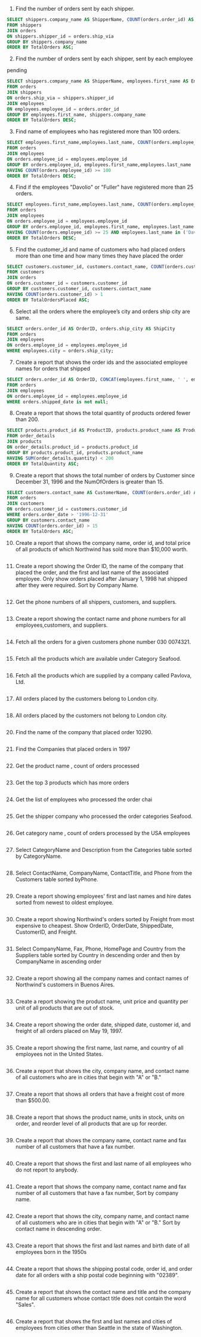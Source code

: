 1)  Find the number of orders sent by each shipper.

```sql
SELECT shippers.company_name AS ShipperName, COUNT(orders.order_id) AS TotalOrders
FROM shippers
JOIN orders
ON shippers.shipper_id = orders.ship_via
GROUP BY shippers.company_name
ORDER BY TotalOrders ASC;
```

2)  Find the number of orders sent by each shipper, sent by each employee

pending
```sql
SELECT shippers.company_name AS ShipperName, employees.first_name AS EmployeeName, COUNT(orders.order_id) AS TotalOrders
FROM orders
JOIN shippers
ON orders.ship_via = shippers.shipper_id
JOIN employees
ON employees.employee_id = orders.order_id
GROUP BY employees.first_name, shippers.company_name
ORDER BY TotalOrders DESC;
```

3)  Find  name  of  employees who has registered more than 100 orders.

```sql
SELECT employees.first_name,employees.last_name, COUNT(orders.employee_id) AS TotalOrders
FROM orders 
JOIN employees 
ON orders.employee_id = employees.employee_id
GROUP BY orders.employee_id, employees.first_name,employees.last_name
HAVING COUNT(orders.employee_id) >= 100
ORDER BY TotalOrders DESC;
```

4) Find if the employees "Davolio" or "Fuller" have registered more than 25 orders.

```sql
SELECT employees.first_name,employees.last_name, COUNT(orders.employee_id) AS TotalOrders
FROM orders 
JOIN employees 
ON orders.employee_id = employees.employee_id
GROUP BY orders.employee_id, employees.first_name, employees.last_name
HAVING COUNT(orders.employee_id) >= 25 AND employees.last_name in ('Davolio','Fuller')
ORDER BY TotalOrders DESC;
```

5) Find the customer_id and name of customers who had placed orders more than one time and how many times they have placed the order
```sql
SELECT customers.customer_id, customers.contact_name, COUNT(orders.customer_id) AS TotalOrdersPlaced
FROM customers
JOIN orders
ON orders.customer_id = customers.customer_id
GROUP BY customers.customer_id, customers.contact_name
HAVING COUNT(orders.customer_id) > 1
ORDER BY TotalOrdersPlaced ASC;
```
6) Select all the orders where the employee’s city and orders ship city are same.
```sql
SELECT orders.order_id AS OrderID, orders.ship_city AS ShipCity
FROM orders
JOIN employees
ON orders.employee_id = employees.employee_id
WHERE employees.city = orders.ship_city;
```
7) Create a report that shows the order ids and the associated employee names for orders that shipped 
```sql
SELECT orders.order_id AS OrderID, CONCAT(employees.first_name, ' ', employees.last_name) AS EmployeeName
FROM orders
JOIN employees
ON orders.employee_id = employees.employee_id
WHERE orders.shipped_date is not null;
```
8) Create a report that shows the total quantity of products ordered fewer than 200.
```sql
SELECT products.product_id AS ProductID, products.product_name AS ProductName, SUM(products.product_id) AS TotalQuantity
FROM order_details
JOIN products
ON order_details.product_id = products.product_id
GROUP BY products.product_id, products.product_name
HAVING SUM(order_details.quantity) < 200
ORDER BY TotalQuantity ASC;
```
9) Create a report that shows the total number of orders by Customer since December 31, 1996 and the NumOfOrders is greater than 15.
```sql
SELECT customers.contact_name AS CustomerName, COUNT(orders.order_id) AS TotalOrders 
FROM orders
JOIN customers
ON orders.customer_id = customers.customer_id
WHERE orders.order_date > '1996-12-31'
GROUP BY customers.contact_name
HAVING COUNT(orders.order_id) > 15 
ORDER BY TotalOrders ASC;
```
10) Create a report that shows the company name, order id, and total price of all products of which Northwind has sold more than $10,000 worth.
```sql
```       
11) Create a report showing the Order ID, the name of the company that placed the order,
   and the first and last name of the associated employee. Only show orders placed after January 1, 1998  hat shipped after they were required. Sort by Company Name.
```sql
```
12)  Get the phone numbers of all shippers, customers, and suppliers.
```sql
```
13) Create a report showing the contact name and phone numbers for all employees,customers, and suppliers.
```sql
```
14) Fetch all the orders for a given customers phone number 030 0074321.
```sql
```
15) Fetch all the products which are available under Category Seafood.
```sql
```
16) Fetch all the products which are supplied by a company called Pavlova, Ltd.
```sql
```
17) All orders placed by the customers belong to London city.

```sql
```
18) All orders placed by the customers not belong to London city.
```sql
```
20) Find the name of the company that placed order 10290.
```sql
```
21) Find the Companies that placed orders in 1997
```sql
```
22) Get the product name , count of orders processed
```sql
```
23) Get the top 3 products which has more orders
```sql
```
24) Get the list of employees who processed the order chai
```sql
```
25) Get the shipper company who processed the order categories Seafood.
```sql
```
26) Get category name , count of orders processed by the USA employees
```sql
```
27) Select CategoryName and Description from the Categories table sorted by CategoryName.
```sql
```
28) Select ContactName, CompanyName, ContactTitle, and Phone from the Customers table sorted byPhone.
```sql
```
29) Create a report showing employees' first and last names and hire dates sorted from newest to oldest employee.
```sql
```
30) Create a report showing Northwind's orders sorted by Freight from most expensive to cheapest. Show OrderID, OrderDate, ShippedDate, CustomerID, and Freight.
```sql
```
31) Select CompanyName, Fax, Phone, HomePage and Country from the Suppliers table sorted by Country in descending order and then by CompanyName in ascending order
```sql
```
32) Create a report showing all the company names and contact names of Northwind's customers in Buenos Aires.
```sql
```
33) Create a report showing the product name, unit price and quantity per unit of all products that are out of stock.
```sql
```
34) Create a report showing the order date, shipped date, customer id, and freight of all orders placed on May 19, 1997.
```sql
```
35) Create a report showing the first name, last name, and country of all employees not in the United States.
```sql
```
36) Create a report that shows the city, company name, and contact name of all customers who are in cities that begin with "A" or "B."
```sql
```
37) Create a report that shows all orders that have a freight cost of more than $500.00.
```sql
```
38) Create a report that shows the product name, units in stock, units on order, and reorder level of all
products that are up for reorder.
```sql
```
39) Create a report that shows the company name, contact name and fax number of all customers that have a fax number.
```sql
```
40) Create a report that shows the first and last name of all employees who do not report to anybody.
```sql
```
41) Create a report that shows the company name, contact name and fax number of all customers that have a fax number, Sort by company name.
```sql
```
42) Create a report that shows the city, company name, and contact name of all customers who are in cities that begin with "A" or "B." Sort by contact name in descending order.
```sql
```
43) Create a report that shows the first and last names and birth date of all employees born in the 1950s
```sql
```
44) Create a report that shows the shipping postal code, order id, and order date for all orders with a ship postal code beginning with "02389".
```sql
```
45) Create a report that shows the contact name and title and the company name for all customers whose contact title does not contain the word "Sales".
```sql
```
46) Create a report that shows the first and last names and cities of employees from cities other than Seattle in the state of Washington.
```sql
```
